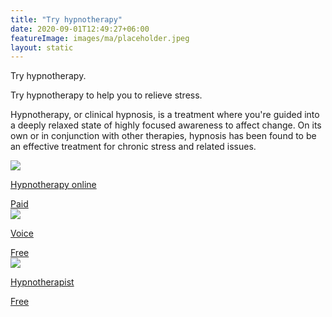 ```yaml
---
title: "Try hypnotherapy"
date: 2020-09-01T12:49:27+06:00
featureImage: images/ma/placeholder.jpeg
layout: static
---
```


Try hypnotherapy.

Try hypnotherapy to help you to relieve stress.

Hypnotherapy, or clinical hypnosis, is a treatment where you're guided into a deeply relaxed state of highly focused awareness to affect change. On its own or in conjunction with other therapies, hypnosis has been found to be an effective treatment for chronic stress and related issues.

<a class="ma-link" href="https://www.hypnotherapyonline.uk/"><div class="ma-card ma-card-Health"><div class="ma-icon"><img src ="/images/Icon-pound - health - opacity.svg"/></div><div class="ma-name"><p>Hypnotherapy online</p></div><div class="ma-paid-text"><span>Paid</span></div></div></a><a class="ma-link" href="https://voice-stories.app/"><div class="ma-card ma-card-Health"><div class="ma-icon"><img src ="/images/Icon-check - health - opacity.svg"/></div><div class="ma-name"><p>Voice</p></div><div class="ma-paid-text"><span>Free</span></div></div></a><a class="ma-link" href="https://www.hypnotherapists.org.uk/hypnotherapy/benefits/"><div class="ma-card ma-card-Health"><div class="ma-icon"><img src ="/images/Icon-check - health - opacity.svg"/></div><div class="ma-name"><p>Hypnotherapist</p></div><div class="ma-paid-text"><span>Free</span></div></div></a>  

<br/><br/>






